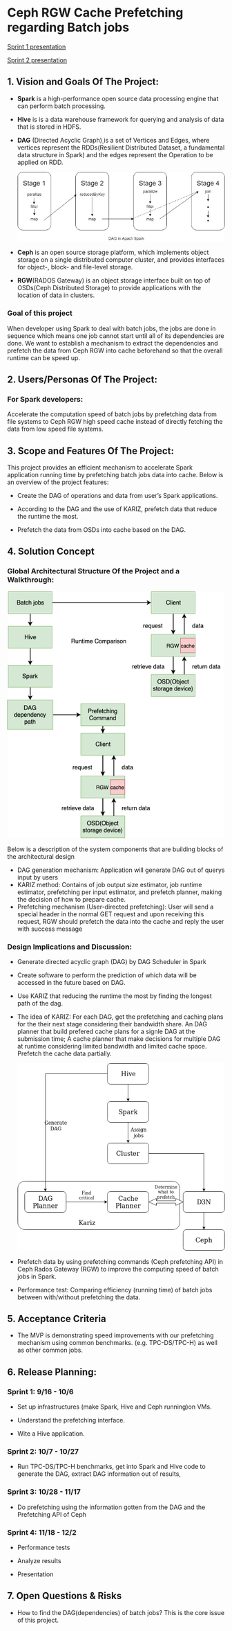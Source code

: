 # Ceph RGW Cache Prefetching regarding Batch jobs
[Sprint 1 presentation](https://docs.google.com/presentation/d/1Wu4Z7c8MkjNF0_733TzDGl1x2EopEmEqpkTrnMzqN3k/edit#slide=id.p)

[Sprint 2 presentation](https://docs.google.com/presentation/d/1DTolgI3JfyM3HCCrTtMie6bbcx3SGHGu_B-67uDjoYU/edit#slide=id.p)
## 1. Vision and Goals Of The Project:

- **Spark** is a high-performance open source data processing engine that can perform batch processing. 

- **Hive** is is a data warehouse framework for querying and analysis of data that is stored in HDFS.

- **DAG** (Directed Acyclic Graph)[ ](http://data-flair.training/blogs/apache-spark-tutorial/)is a set of Vertices and Edges, where vertices represent the RDDs(Resilient Distributed Dataset, a fundamental data structure in Spark) and the edges represent the Operation to be applied on RDD.

  ![DAG](https://github.com/BU-NU-CLOUD-F19/Ceph_RGW_Cache_Prefetching_regarding_Batch_jobs/blob/master/doc/DAG.jpg)

- **Ceph** is an open source storage platform, which implements object storage on a single distributed computer cluster, and provides interfaces for object-, block- and file-level storage. 

- **RGW**(RADOS Gateway) is an object storage interface built on top of OSDs(Ceph Distributed Storage) to provide applications with the location of data in clusters.

### Goal of this project

When developer using Spark to deal with batch jobs, the jobs are done in sequence which means one job cannot start until all of its dependencies are done. We want to establish a mechanism to extract the dependencies and prefetch the data from Ceph RGW into cache beforehand so that the overall runtime can be speed up.

## 2. Users/Personas Of The Project:

### For Spark developers:

Accelerate the computation speed of batch jobs by prefetching data from file systems to Ceph RGW high speed cache instead of directly fetching the data from low speed file systems.

## 3. Scope and Features Of The Project:

This project provides an efficient mechanism to accelerate  Spark application running time by prefetching batch jobs data into cache. Below is an overview of the project features:

- Create the DAG of operations and data from user’s Spark applications.

- According to the DAG and the use of KARIZ, prefetch data that reduce the runtime the most. 

- Prefetch the data from OSDs into cache based on the DAG.



## 4. Solution Concept

### Global Architectural Structure Of the Project and a Walkthrough:

![design](https://github.com/BU-NU-CLOUD-F19/Ceph_RGW_Cache_Prefetching_regarding_Batch_jobs/blob/master/doc/Design.png)

Below is a description of the system components that are building blocks of the architectural design

- DAG generation mechanism: Application will generate DAG out of querys input by users
- KARIZ method: Contains of job output size estimator, job runtime estimator, prefetching per input estimator, and prefetch planner, making the decision of how to prepare cache.
- Prefetching mechanism (User-directed prefetching): User will send a special header in the normal GET request and upon receiving this request, RGW should prefetch the data into the cache and reply the user with success message

### Design Implications and Discussion:

- Generate directed acyclic graph (DAG) by DAG Scheduler in Spark
- Create software to perform the prediction of which data will be
   accessed in the future based on DAG.
- Use KARIZ that reducing the runtime the most by finding the longest path of the dag.
- The idea of KARIZ:
  For each DAG, get the prefetching and caching plans for the their next stage considering their bandwidth share. 
  An DAG planner that build prefered cache plans for a signle DAG at the submission time;
  A cache planner that make decisions for multiple DAG at runtime considering limited bandwidth and limited cache space.
  Prefetch the cache data partially.
  
  ![kariz](https://github.com/BU-NU-CLOUD-F19/Ceph_RGW_Cache_Prefetching_regarding_Batch_jobs/blob/master/doc/kariz.png)

- Prefetch data by using prefetching commands (Ceph prefetching API) in
     Ceph Rados Gateway (RGW) to improve the computing speed of batch jobs in Spark.
- Performance test: Comparing efficiency (running time) of batch jobs between with/without prefetching the data. 

## 5. Acceptance Criteria

- The MVP is demonstrating speed improvements with our prefetching mechanism using common benchmarks. (e.g. TPC-DS/TPC-H) as well as other common jobs.


## 6. Release Planning:

### Sprint 1: 9/16 - 10/6 

-   Set up infrastructures (make Spark, Hive and Ceph running)on VMs.
  
-   Understand the prefetching interface.
  
-   Wite a Hive application.
  
### Sprint 2: 10/7 - 10/27

-   Run TPC-DS/TPC-H benchmarks, get into Spark and Hive code to generate the DAG, extract DAG information out of results,
  

### Sprint 3: 10/28 - 11/17

-   Do prefetching using the information gotten from the DAG and the Prefetching API of Ceph
  
### Sprint 4: 11/18 - 12/2

-   Performance tests
  
-   Analyze results
  
-   Presentation

## 7. Open Questions & Risks

- How to find the DAG(dependencies) of batch jobs? This is the core issue of this project.





